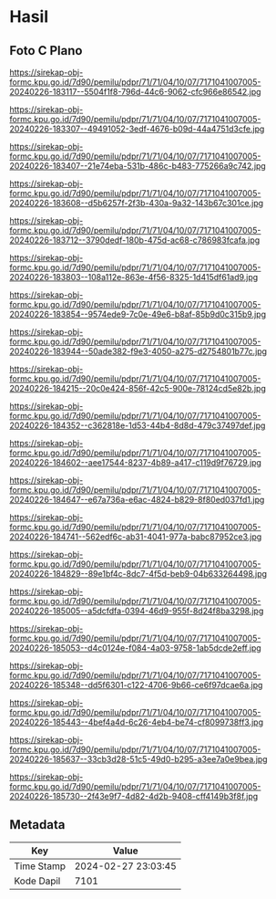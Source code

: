 # Hasil

## Foto C Plano

https://sirekap-obj-formc.kpu.go.id/7d90/pemilu/pdpr/71/71/04/10/07/7171041007005-20240226-183117--5504f1f8-796d-44c6-9062-cfc966e86542.jpg

https://sirekap-obj-formc.kpu.go.id/7d90/pemilu/pdpr/71/71/04/10/07/7171041007005-20240226-183307--49491052-3edf-4676-b09d-44a4751d3cfe.jpg

https://sirekap-obj-formc.kpu.go.id/7d90/pemilu/pdpr/71/71/04/10/07/7171041007005-20240226-183407--21e74eba-531b-486c-b483-775266a9c742.jpg

https://sirekap-obj-formc.kpu.go.id/7d90/pemilu/pdpr/71/71/04/10/07/7171041007005-20240226-183608--d5b6257f-2f3b-430a-9a32-143b67c301ce.jpg

https://sirekap-obj-formc.kpu.go.id/7d90/pemilu/pdpr/71/71/04/10/07/7171041007005-20240226-183712--3790dedf-180b-475d-ac68-c786983fcafa.jpg

https://sirekap-obj-formc.kpu.go.id/7d90/pemilu/pdpr/71/71/04/10/07/7171041007005-20240226-183803--108a112e-863e-4f56-8325-1d415df61ad9.jpg

https://sirekap-obj-formc.kpu.go.id/7d90/pemilu/pdpr/71/71/04/10/07/7171041007005-20240226-183854--9574ede9-7c0e-49e6-b8af-85b9d0c315b9.jpg

https://sirekap-obj-formc.kpu.go.id/7d90/pemilu/pdpr/71/71/04/10/07/7171041007005-20240226-183944--50ade382-f9e3-4050-a275-d2754801b77c.jpg

https://sirekap-obj-formc.kpu.go.id/7d90/pemilu/pdpr/71/71/04/10/07/7171041007005-20240226-184215--20c0e424-856f-42c5-900e-78124cd5e82b.jpg

https://sirekap-obj-formc.kpu.go.id/7d90/pemilu/pdpr/71/71/04/10/07/7171041007005-20240226-184352--c362818e-1d53-44b4-8d8d-479c37497def.jpg

https://sirekap-obj-formc.kpu.go.id/7d90/pemilu/pdpr/71/71/04/10/07/7171041007005-20240226-184602--aee17544-8237-4b89-a417-c119d9f76729.jpg

https://sirekap-obj-formc.kpu.go.id/7d90/pemilu/pdpr/71/71/04/10/07/7171041007005-20240226-184647--e67a736a-e6ac-4824-b829-8f80ed037fd1.jpg

https://sirekap-obj-formc.kpu.go.id/7d90/pemilu/pdpr/71/71/04/10/07/7171041007005-20240226-184741--562edf6c-ab31-4041-977a-babc87952ce3.jpg

https://sirekap-obj-formc.kpu.go.id/7d90/pemilu/pdpr/71/71/04/10/07/7171041007005-20240226-184829--89e1bf4c-8dc7-4f5d-beb9-04b633264498.jpg

https://sirekap-obj-formc.kpu.go.id/7d90/pemilu/pdpr/71/71/04/10/07/7171041007005-20240226-185005--a5dcfdfa-0394-46d9-955f-8d24f8ba3298.jpg

https://sirekap-obj-formc.kpu.go.id/7d90/pemilu/pdpr/71/71/04/10/07/7171041007005-20240226-185053--d4c0124e-f084-4a03-9758-1ab5dcde2eff.jpg

https://sirekap-obj-formc.kpu.go.id/7d90/pemilu/pdpr/71/71/04/10/07/7171041007005-20240226-185348--dd5f6301-c122-4706-9b66-ce6f97dcae6a.jpg

https://sirekap-obj-formc.kpu.go.id/7d90/pemilu/pdpr/71/71/04/10/07/7171041007005-20240226-185443--4bef4a4d-6c26-4eb4-be74-cf8099738ff3.jpg

https://sirekap-obj-formc.kpu.go.id/7d90/pemilu/pdpr/71/71/04/10/07/7171041007005-20240226-185637--33cb3d28-51c5-49d0-b295-a3ee7a0e9bea.jpg

https://sirekap-obj-formc.kpu.go.id/7d90/pemilu/pdpr/71/71/04/10/07/7171041007005-20240226-185730--2f43e9f7-4d82-4d2b-9408-cff4149b3f8f.jpg


## Metadata

| Key        | Value               |
| ---------- | ------------------- |
| Time Stamp | 2024-02-27 23:03:45 |
| Kode Dapil | 7101                |



